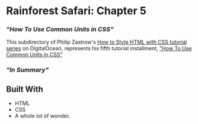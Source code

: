 
# __Rainforest Safari: Chapter 5__

### _"How To Use Common Units in CSS"_

This subdirectory of Philip Zastrow's [How to Style HTML with CSS tutorial series](https://www.digitalocean.com/community/tutorial_series/how-to-style-html-with-css) on DigitalOcean, represents his fifth tutorial installment, ["How To Use Common Units in CSS"](https://www.digitalocean.com/community/tutorials/how-to-use-common-units-in-css)

### _"In Summary"_




 ## Built With

- HTML
- CSS
- A whole lot of wonder.


